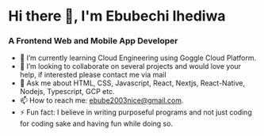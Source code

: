 # Hi there 👋, I'm Ebubechi Ihediwa

### A Frontend Web and Mobile App Developer

- 🌱 I’m currently learning Cloud Engineering using Goggle Cloud Platform.
- 👯 I’m looking to collaborate on several projects and would love your help, if interested please contact me via mail
- 💬 Ask me about HTML, CSS, Javascript, React, Nextjs, React-Native, Nodejs, Typescript, GCP etc.
- 📫 How to reach me: ebube2003nice@gmail.com.
- ⚡ Fun fact: I believe in writing purposeful programs and not just coding for coding sake and having fun while doing so.

